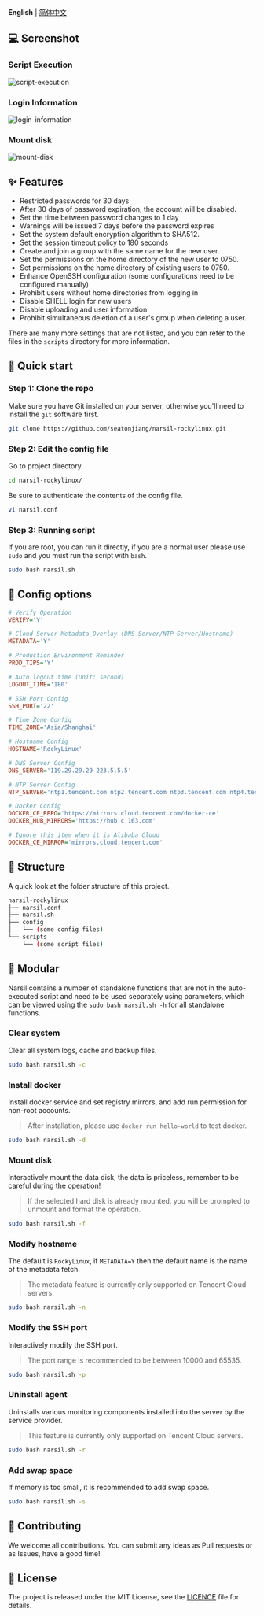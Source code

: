 **English** | [简体中文](README.zh-CN.md)

## 💻 Screenshot

### Script Execution

![script-execution](.github/script-execution.png)

### Login Information

![login-information](.github/login-information.png)

### Mount disk

![mount-disk](.github/mount-disk.png)

## ✨ Features

-   Restricted passwords for 30 days
-   After 30 days of password expiration, the account will be disabled.
-   Set the time between password changes to 1 day
-   Warnings will be issued 7 days before the password expires
-   Set the system default encryption algorithm to SHA512.
-   Set the session timeout policy to 180 seconds
-   Create and join a group with the same name for the new user.
-   Set the permissions on the home directory of the new user to 0750.
-   Set permissions on the home directory of existing users to 0750.
-   Enhance OpenSSH configuration (some configurations need to be configured manually)
-   Prohibit users without home directories from logging in
-   Disable SHELL login for new users
-   Disable uploading and user information.
-   Prohibit simultaneous deletion of a user's group when deleting a user.

There are many more settings that are not listed, and you can refer to the files in the `scripts` directory for more information.

## 🚀 Quick start

### Step 1: Clone the repo

Make sure you have Git installed on your server, otherwise you'll need to install the `git` software first.

```bash
git clone https://github.com/seatonjiang/narsil-rockylinux.git
```

### Step 2: Edit the config file

Go to project directory.

```bash
cd narsil-rockylinux/
```

Be sure to authenticate the contents of the config file.

```bash
vi narsil.conf
```

### Step 3: Running script

If you are root, you can run it directly, if you are a normal user please use `sudo` and you must run the script with `bash`.

```bash
sudo bash narsil.sh
```

## 📝 Config options

```ini
# Verify Operation
VERIFY='Y'

# Cloud Server Metadata Overlay (DNS Server/NTP Server/Hostname)
METADATA='Y'

# Production Environment Reminder
PROD_TIPS='Y'

# Auto logout time (Unit: second)
LOGOUT_TIME='180'

# SSH Port Config
SSH_PORT='22'

# Time Zone Config
TIME_ZONE='Asia/Shanghai'

# Hostname Config
HOSTNAME='RockyLinux'

# DNS Server Config
DNS_SERVER='119.29.29.29 223.5.5.5'

# NTP Server Config
NTP_SERVER='ntp1.tencent.com ntp2.tencent.com ntp3.tencent.com ntp4.tencent.com ntp5.tencent.com'

# Docker Config
DOCKER_CE_REPO='https://mirrors.cloud.tencent.com/docker-ce'
DOCKER_HUB_MIRRORS='https://hub.c.163.com'

# Ignore this item when it is Alibaba Cloud
DOCKER_CE_MIRROR='mirrors.cloud.tencent.com'
```

## 📂 Structure

A quick look at the folder structure of this project.

```bash
narsil-rockylinux
├── narsil.conf
├── narsil.sh
├── config
│   └── (some config files)
└── scripts
    └── (some script files)
```

## 🔨 Modular

Narsil contains a number of standalone functions that are not in the auto-executed script and need to be used separately using parameters, which can be viewed using the `sudo bash narsil.sh -h` for all standalone functions.

### Clear system

Clear all system logs, cache and backup files.

```bash
sudo bash narsil.sh -c
```

### Install docker

Install docker service and set registry mirrors, and add run permission for non-root accounts.

> After installation, please use `docker run hello-world` to test docker.

```bash
sudo bash narsil.sh -d
```

### Mount disk

Interactively mount the data disk, the data is priceless, remember to be careful during the operation!

> If the selected hard disk is already mounted, you will be prompted to unmount and format the operation.

```bash
sudo bash narsil.sh -f
```

### Modify hostname

The default is `RockyLinux`, if `METADATA=Y` then the default name is the name of the metadata fetch.

> The metadata feature is currently only supported on Tencent Cloud servers.

```bash
sudo bash narsil.sh -n
```

### Modify the SSH port

Interactively modify the SSH port.

> The port range is recommended to be between 10000 and 65535.

```bash
sudo bash narsil.sh -p
```

### Uninstall agent

Uninstalls various monitoring components installed into the server by the service provider.

> This feature is currently only supported on Tencent Cloud servers.

```bash
sudo bash narsil.sh -r
```

### Add swap space

If memory is too small, it is recommended to add swap space.

```bash
sudo bash narsil.sh -s
```

## 🤝 Contributing

We welcome all contributions. You can submit any ideas as Pull requests or as Issues, have a good time!

## 📃 License

The project is released under the MIT License, see the [LICENCE](https://github.com/seatonjiang/narsil-rockylinux/blob/main/LICENSE) file for details.
